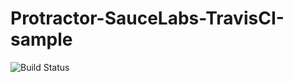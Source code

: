 Protractor-SauceLabs-TravisCI-sample
===================================

![Build Status](https://travis-ci.org/kyo-ago/Protractor-SauceLabs-TravisCI-sample.png?branch=master)
